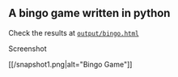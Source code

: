 ## A bingo game written in python


Check the results at [`output/bingo.html`](output/bingo.html)

Screenshot

[[/snapshot1.png|alt="Bingo Game"]]
